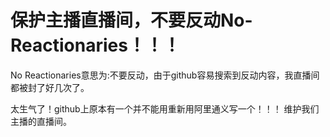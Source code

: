 # 保护主播直播间，不要反动No-Reactionaries！！！
No Reactionaries意思为:不要反动，由于github容易搜索到反动内容，我直播间都被封了好几次了。

太生气了！github上原本有一个并不能用重新用阿里通义写一个！！！
维护我们主播的直播间。
